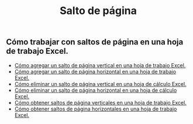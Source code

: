 ﻿---
title: Salto de página
second_title: Aspose.Cells Cloud Documen
type: docs
url: /es/working-with-pagebreaks/
aliases: [/working-with-pagebreaks/]
keywords: Get, add, delete, and update page break in an Excel worksheet
description: Aspose.Cells Cloud REST API admite obtener, agregar, eliminar y actualizar saltos de página en una hoja de trabajo Excel. SDK admite tipos de lenguajes de desarrollo. Incluyen Android, C#, Go, Java, NodeJS, Perl, PHP, Python, Ruby y Swift
weight: 100
---
## Cómo trabajar con saltos de página en una hoja de trabajo Excel.

- [Cómo agregar un salto de página vertical en una hoja de trabajo Excel.](/cells/es/page-breaks/add-vertical-page-break/)
- [Cómo agregar un salto de página horizontal en una hoja de trabajo Excel.](/cells/es/page-breaks/add-horizontal-page-break/)
- [Cómo eliminar un salto de página vertical en una hoja de cálculo Excel.](/cells/es/page-breaks/delete-vertical-page-break/)
- [Cómo eliminar un salto de página horizontal en una hoja de cálculo Excel.](/cells/es/page-breaks/delete-vertical-page-break/)
- [Cómo obtener saltos de página verticales en una hoja de trabajo Excel.](/cells/es/page-breaks/get-vertical-page-breaks/)
- [Cómo obtener saltos de página horizontales en una hoja de trabajo Excel.](/cells/es/page-breaks/get-vertical-page-breaks/)
